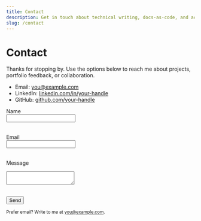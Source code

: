 ```yaml
---
title: Contact
description: Get in touch about technical writing, docs-as-code, and accessibility.
slug: /contact
---
```


# Contact

Thanks for stopping by. Use the options below to reach me about projects, portfolio feedback, or collaboration.

- Email: [you@example.com](mailto:you@example.com)
- LinkedIn: [linkedin.com/in/your-handle](https://linkedin.com/in/your-handle)
- GitHub: [github.com/your-handle](https://github.com/your-handle)

<form name="contact" method="POST" action="https://formspree.io/f/your-form-id">
  <label htmlFor="name">Name</label><br />
  <input id="name" name="name" required /><br /><br />

  <label htmlFor="email">Email</label><br />
  <input id="email" name="_replyto" type="email" required /><br /><br />

  <label htmlFor="message">Message</label><br />
  <textarea id="message" name="message" rows={6} required></textarea><br /><br />

  <button type="submit">Send</button>
</form>

<small>
  Prefer email? Write to me at <a href="mailto:you@example.com">you@example.com</a>.
</small>
